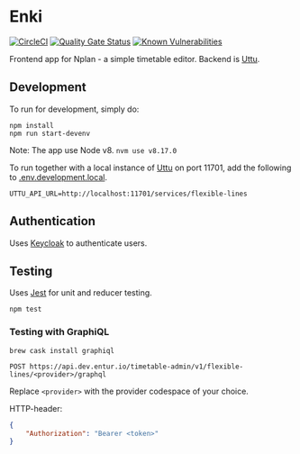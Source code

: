 # Enki
[![CircleCI](https://circleci.com/gh/entur/enki.svg?style=svg)](https://circleci.com/gh/entur/enki) [![Quality Gate Status](https://sonarcloud.io/api/project_badges/measure?project=entur_enki&metric=alert_status)](https://sonarcloud.io/dashboard?id=entur_enki) [![Known Vulnerabilities](https://snyk.io/test/github/entur/enki/badge.svg)](https://snyk.io/test/github/entur/enki)

Frontend app for Nplan - a simple timetable editor. Backend is [Uttu](https://github.com/entur/uttu).

## Development

To run for development, simply do:

```
npm install
npm run start-devenv
```
Note: The app use Node v8. `nvm use v8.17.0`

To run together with a local instance of [Uttu](https://github.com/entur/uttu) on port 11701, add the following to [.env.development.local](.env.development.local).

```
UTTU_API_URL=http://localhost:11701/services/flexible-lines
```

## Authentication

Uses [Keycloak](http://www.keycloak.org/) to authenticate users.

## Testing

Uses [Jest](https://facebook.github.io/jest) for unit and reducer testing.

```
npm test
```

### Testing with GraphiQL
```
brew cask install graphiql
```

    POST https://api.dev.entur.io/timetable-admin/v1/flexible-lines/<provider>/graphql

Replace `<provider>` with the provider codespace of your choice.

HTTP-header:
```json
{
    "Authorization": "Bearer <token>"
}
```
